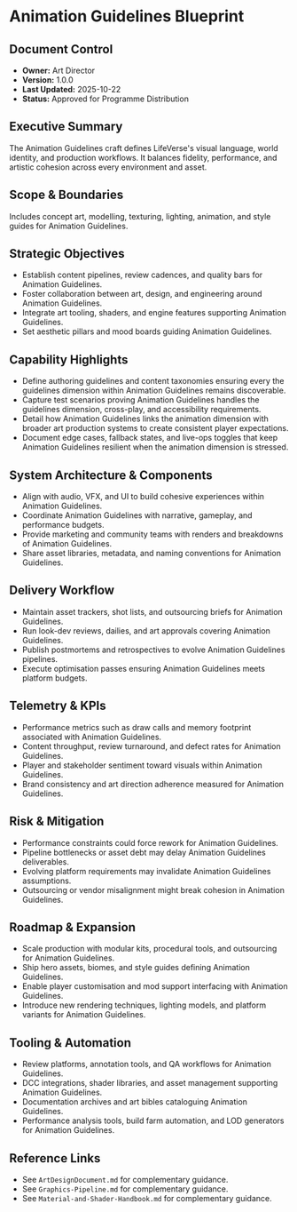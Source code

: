 # Animation Guidelines Blueprint
## Document Control
- **Owner:** Art Director
- **Version:** 1.0.0
- **Last Updated:** 2025-10-22
- **Status:** Approved for Programme Distribution

## Executive Summary
The Animation Guidelines craft defines LifeVerse's visual language, world identity, and production
workflows. It balances fidelity, performance, and artistic cohesion across every environment and
asset.

## Scope & Boundaries
Includes concept art, modelling, texturing, lighting, animation, and style guides for Animation
Guidelines.

## Strategic Objectives
- Establish content pipelines, review cadences, and quality bars for Animation Guidelines.
- Foster collaboration between art, design, and engineering around Animation Guidelines.
- Integrate art tooling, shaders, and engine features supporting Animation Guidelines.
- Set aesthetic pillars and mood boards guiding Animation Guidelines.

## Capability Highlights
- Define authoring guidelines and content taxonomies ensuring every the guidelines dimension within Animation Guidelines remains discoverable.
- Capture test scenarios proving Animation Guidelines handles the guidelines dimension, cross-play, and accessibility requirements.
- Detail how Animation Guidelines links the animation dimension with broader art production systems to create consistent player expectations.
- Document edge cases, fallback states, and live-ops toggles that keep Animation Guidelines resilient when the animation dimension is stressed.

## System Architecture & Components
- Align with audio, VFX, and UI to build cohesive experiences within Animation Guidelines.
- Coordinate Animation Guidelines with narrative, gameplay, and performance budgets.
- Provide marketing and community teams with renders and breakdowns of Animation Guidelines.
- Share asset libraries, metadata, and naming conventions for Animation Guidelines.

## Delivery Workflow
- Maintain asset trackers, shot lists, and outsourcing briefs for Animation Guidelines.
- Run look-dev reviews, dailies, and art approvals covering Animation Guidelines.
- Publish postmortems and retrospectives to evolve Animation Guidelines pipelines.
- Execute optimisation passes ensuring Animation Guidelines meets platform budgets.

## Telemetry & KPIs
- Performance metrics such as draw calls and memory footprint associated with Animation Guidelines.
- Content throughput, review turnaround, and defect rates for Animation Guidelines.
- Player and stakeholder sentiment toward visuals within Animation Guidelines.
- Brand consistency and art direction adherence measured for Animation Guidelines.

## Risk & Mitigation
- Performance constraints could force rework for Animation Guidelines.
- Pipeline bottlenecks or asset debt may delay Animation Guidelines deliverables.
- Evolving platform requirements may invalidate Animation Guidelines assumptions.
- Outsourcing or vendor misalignment might break cohesion in Animation Guidelines.

## Roadmap & Expansion
- Scale production with modular kits, procedural tools, and outsourcing for Animation Guidelines.
- Ship hero assets, biomes, and style guides defining Animation Guidelines.
- Enable player customisation and mod support interfacing with Animation Guidelines.
- Introduce new rendering techniques, lighting models, and platform variants for Animation Guidelines.

## Tooling & Automation
- Review platforms, annotation tools, and QA workflows for Animation Guidelines.
- DCC integrations, shader libraries, and asset management supporting Animation Guidelines.
- Documentation archives and art bibles cataloguing Animation Guidelines.
- Performance analysis tools, build farm automation, and LOD generators for Animation Guidelines.

## Reference Links
- See `ArtDesignDocument.md` for complementary guidance.
- See `Graphics-Pipeline.md` for complementary guidance.
- See `Material-and-Shader-Handbook.md` for complementary guidance.
